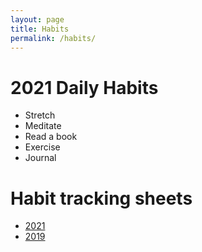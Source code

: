 ```yaml
---
layout: page
title: Habits
permalink: /habits/
---
```


# 2021 Daily Habits

- Stretch
- Meditate
- Read a book
- Exercise
- Journal

# Habit tracking sheets

- [2021](https://docs.google.com/spreadsheets/d/13_n6xBAbTpHbK3AT-4UHuAgf7Oa82O5UdNO2W7iWrX0/edit#gid=0)
- [2019](https://docs.google.com/spreadsheets/d/1rBcS_ZXuk2e_JImiSx3Iw1knUDC0ScJt1jk712_Wg4s/edit#gid=0)